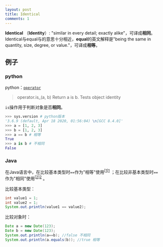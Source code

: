 ```yaml
---
layout: post
title: Identical
comments: 1
---
```


**Identical** （**Identity**）: "similar in every detail; exactly alike"，可译成**相同**。Identical与equal与的意思十分相近，**equal**的英文解释是"being the same in quantity, size, degree, or value."，可译成**相等**。

## 例子

### python

python：[`operator`](https://docs.python.org/3/library/operator.html#module-operator) 

> operator.is_(a, b)
> Return a is b. Tests object identity

`is`操作用于判断对象是否**相同**。

```python
>>> sys.version # python版本
'3.6.9 (default, Apr 18 2020, 01:56:04) \n[GCC 8.4.0]'
>>> a = [1, 2, 3]
>>> b = [1, 2, 3]
>>> a == b # 相等
True
>>> a is b # 不相同
False
```

### Java

在Java语言中，在比较基本类型时`==`作为"相等"使用<sup>[[1]][1]</sup> ；在比较非基本类型时`==`作为"相同"使用<sup>[[2]][2]</sup> 。

比较基本类型：

```java
int value1 = 1;
int value2 = 1;
System.out.println(value1 == value2);
```

比较对象时：

```java
Date a = new Date(123);
Date b = new Date(123);
System.out.println(a==b); //false 不相同
System.out.println(a.equals(b)); //true 相等
```

[1]: https://docs.oracle.com/javase/tutorial/java/nutsandbolts/op2.html "Equality, Relational, and Conditional Operators "
[2]: https://docs.oracle.com/javase/8/docs/api/java/util/Date.html#equals-java.lang.Object- "java.util.Date "
